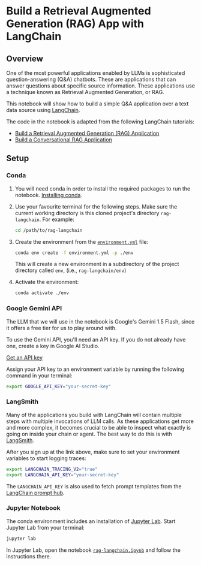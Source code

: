# Build a Retrieval Augmented Generation (RAG) App with LangChain

## Overview

One of the most powerful applications enabled by LLMs is sophisticated question-answering (Q&A) chatbots. These are applications that can answer questions about specific source information. These applications use a technique known as Retrieval Augmented Generation, or RAG.

This notebook will show how to build a simple Q&A application over a text data source using 
[LangChain](https://python.langchain.com/v0.2/docs/introduction/).

The code in the notebook is adapted from the following LangChain tutorials: 
- [Build a Retrieval Augmented Generation (RAG) Application](https://python.langchain.com/v0.2/docs/tutorials/rag/)
- [Build a Conversational RAG Application](https://python.langchain.com/v0.2/docs/tutorials/qa_chat_history/)


## Setup

### Conda
1. You will need conda in order to install the required packages to run the notebook. [Installing conda](https://docs.conda.io/projects/conda/en/stable/user-guide/install/index.html).

2. Use your favourite terminal for the following steps. 
   Make sure the current working directory is this cloned project's directory `rag-langchain`. For example:

   ```zsh
   cd /path/to/rag-langchain
   ```
   
3. Create the environment from the 
   [`environment.yml`](environment.yml) file:

    ```zsh
    conda env create -f environment.yml -p ./env
    ```

    This will create a new environment in a subdirectory of the project directory called `env`, (i.e., `rag-langchain/env`)

4. Activate the environment: 

    ```zsh
    conda activate ./env
    ```


### Google Gemini API

The LLM that we will use in the notebook is Google's Gemini 1.5 Flash, since it offers a free tier for us to play around with.

To use the Gemini API, you'll need an API key. If you do not already have one, create a key in Google AI Studio.

[Get an API key](https://makersuite.google.com/app/apikey)

Assign your API key to an environment variable by running the following command in your terminal:

```zsh
export GOOGLE_API_KEY="your-secret-key"
```


### LangSmith

Many of the applications you build with LangChain will contain multiple steps with multiple invocations of LLM calls. As these applications get more and more complex, it becomes crucial to be able to inspect what exactly is going on inside your chain or agent. The best way to do this is with [LangSmith](https://smith.langchain.com/).

After you sign up at the link above, make sure to set your environment variables to start logging traces: 

```zsh
export LANGCHAIN_TRACING_V2="true"
export LANGCHAIN_API_KEY="your-secret-key"
```

The `LANGCHAIN_API_KEY` is also used to fetch prompt templates from the [LangChain prompt hub](https://smith.langchain.com/hub/rlm/rag-prompt).


### Jupyter Notebook

The conda environment includes an installation of [Jupyter Lab](https://jupyter.org/). Start Jupyter Lab from your terminal:

```zsh
jupyter lab
```

In Jupyter Lab, open the notebook 
[`rag-langchain.ipynb`](rag-langchain.ipynb) 
and follow the instructions there.